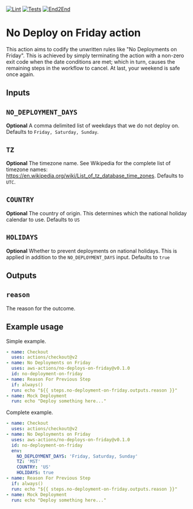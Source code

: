 [![Lint](https://github.com/aidanmelen/no-deploy-on-friday-action/actions/workflows/lint.yml/badge.svg?branch=main)](https://github.com/aidanmelen/no-deploy-on-friday-action/actions/workflows/lint.yml)
[![Tests](https://github.com/aidanmelen/no-deploy-on-friday-action/actions/workflows/tests.yml/badge.svg)](https://github.com/aidanmelen/no-deploy-on-friday-action/actions/workflows/tests.yml)
[![End2End](https://github.com/aidanmelen/no-deploy-on-friday-action/actions/workflows/e2e.yml/badge.svg)](https://github.com/aidanmelen/no-deploy-on-friday-action/actions/workflows/e2e.yml)

# No Deploy on Friday action

This action aims to codify the unwritten rules like "No Deployments on Friday". This is achieved by simply terminating the action with a non-zero exit code when the date conditions are met; which in turn, causes the remaining steps in the workflow to cancel. At last, your weekend is safe once again.

## Inputs

## `NO_DEPLOYMENT_DAYS`

**Optional** A comma delimited list of weekdays that we do not deploy on. Defaults to `Friday, Saturday, Sunday`.

## `TZ`

**Optional** The timezone name. See Wikipedia for the complete list of timezone names: https://en.wikipedia.org/wiki/List_of_tz_database_time_zones. Defaults to `UTC`.

## `COUNTRY`

**Optional** The country of origin. This determines which the national holiday calendar to use. Defaults to `US`


## `HOLIDAYS`

**Optional** Whether to prevent deployments on national holidays. This is applied in addition to the `NO_DEPLOYMENT_DAYS` input. Defaults to `true`

## Outputs

## `reason`

The reason for the outcome.

## Example usage

Simple example.

```yaml
- name: Checkout
  uses: actions/checkout@v2
- name: No Deployments on Friday
  uses: aws-actions/no-deploys-on-friday@v0.1.0
  id: no-deployment-on-friday
- name: Reason For Previous Step
  if: always()
  run: echo "${{ steps.no-deployment-on-friday.outputs.reason }}"
- name: Mock Deployment
  run: echo "Deploy something here..."
```

Complete example.

```yaml
- name: Checkout
  uses: actions/checkout@v2
- name: No Deployments on Friday
  uses: aws-actions/no-deploys-on-friday@v0.1.0
  id: no-deployment-on-friday
  env:
    NO_DEPLOYMENT_DAYS: 'Friday, Saturday, Sunday'
    TZ: 'MST'
    COUNTRY: 'US'
    HOLIDAYS: true
- name: Reason For Previous Step
  if: always()
  run: echo "${{ steps.no-deployment-on-friday.outputs.reason }}"
- name: Mock Deployment
  run: echo "Deploy something here..."
```
